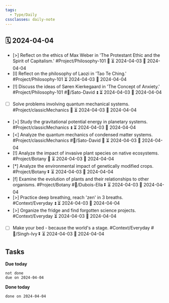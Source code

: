 ```yaml
---
tags:
  - Type/Daily
cssclasses: daily-note
---
```


## 🗓️ 2024-04-04

- [>] Reflect on the ethics of Max Weber in 'The Protestant Ethic and the Spirit of Capitalism.' #Project/Philosophy-101 🔺 ⏳ 2024-04-03 📅 2024-04-04
- [I] Reflect on the philosophy of Laozi in 'Tao Te Ching.' #Project/Philosophy-101 ⏳ 2024-04-03 📅 2024-04-04
- [!] Discuss the ideas of Søren Kierkegaard in 'The Concept of Anxiety.' #Project/Philosophy-101 #👤/Sato-David ⏫ ⏳ 2024-04-03 📅 2024-04-04
- [ ] Solve problems involving quantum mechanical systems. #Project/classicMechanics 🔺 ⏳ 2024-04-03 📅 2024-04-04
- [>] Study the gravitational potential energy in planetary systems. #Project/classicMechanics ⏫ ⏳ 2024-04-03 📅 2024-04-04
- [<] Analyze the quantum mechanics of condensed matter systems. #Project/classicMechanics #👤/Sato-David 🔺 ⏳ 2024-04-03 📅 2024-04-04
- [!] Analyze the impact of invasive plant species on native ecosystems. #Project/Botany 🔺 ⏳ 2024-04-03 📅 2024-04-04
- [*] Analyze the environmental impact of genetically modified crops. #Project/Botany ⏬ ⏳ 2024-04-03 📅 2024-04-04
- [f] Examine the evolution of plants and their relationships to other organisms. #Project/Botany #👤/Dubois-Ella ⏬ ⏳ 2024-04-03 📅 2024-04-04
- [>] Practice deep breathing, reach 'zen' in 3 breaths. #Context/Everyday ⏫ ⏳ 2024-04-03 📅 2024-04-04
- [>] Organize the fridge and find forgotten science projects. #Context/Everyday ⏳ 2024-04-03 📅 2024-04-04
- [ ] Make your bed - because the world's a stage. #Context/Everyday #👤/Singh-Ivy ⏬ ⏳ 2024-04-03 📅 2024-04-04

## Tasks

**Due today**

```tasks
not done
due on 2024-04-04
```

**Done today**

```tasks
done on 2024-04-04
```
            